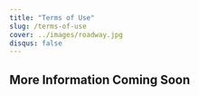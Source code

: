 ```yaml
---
title: "Terms of Use"
slug: /terms-of-use
cover: ../images/roadway.jpg
disqus: false
---
```


## More Information Coming Soon
